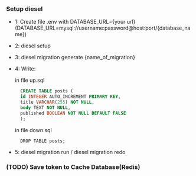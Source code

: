### Setup diesel
- 1: Create file .env with DATABASE_URL={your url} (DATABASE_URL=mysql://username:password@host:port/{database_name})
- 2: diesel setup 
- 3: diesel migration generate {name_of_migration}
- 4: Write:

  in file up.sql
  ```sql
    CREATE TABLE posts (
    id INTEGER AUTO_INCREMENT PRIMARY KEY,
    title VARCHAR(255) NOT NULL,
    body TEXT NOT NULL,
    published BOOLEAN NOT NULL DEFAULT FALSE
    );
  ```
  in file down.sql
  ```
    DROP TABLE posts;
  ```
- 5: diesel migration run / diesel migration redo


### (TODO) Save token to Cache Database(Redis)
